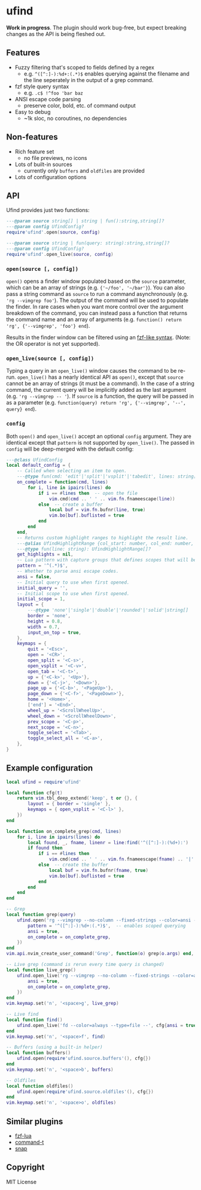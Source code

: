 ufind
=====

**Work in progress**. The plugin should work bug-free, but expect breaking changes as the API is
being fleshed out.

Features
--------
  - Fuzzy filtering that's scoped to fields defined by a regex
    - e.g. `^([^:]-):%d+:(.*)$` enables querying against the filename and the line seperately in
      the output of a grep command.
  - fzf style query syntax
    - e.g. `.c$ !^foo 'bar baz`
  - ANSI escape code parsing
    - preserve color, bold, etc. of command output
  - Easy to debug
    - ~1k sloc, no coroutines, no dependencies

Non-features
------------
  - Rich feature set
    - no file previews, no icons
  - Lots of built-in sources
    - currently only `buffers` and `oldfiles` are provided
  - Lots of configuration options

API
---
Ufind provides just two functions:

```lua
---@param source string[] | string | fun():string,string[]?
---@param config UfindConfig?
require'ufind'.open(source, config)

---@param source string | fun(query: string):string,string[]?
---@param config UfindConfig?
require'ufind'.open_live(source, config)
```

### `open(source [, config])`

`open()` opens a finder window populated based on the `source` parameter, which can be an array of
strings (e.g. `{'~/foo', '~/bar'}`). You can also pass a string command as `source` to run a command
asynchronously (e.g. `'rg --vimgrep foo'`). The output of the command will be used to populate the
finder. In rare cases when you want more control over the argument breakdown of the command, you can
instead pass a function that returns the command name and an array of arguments (e.g. `function()
return 'rg', {'--vimgrep', 'foo'} end`).

Results in the finder window can be filtered using an [fzf-like
syntax](https://github.com/junegunn/fzf/#search-syntax). (Note: the OR operator is not yet
supported).

### `open_live(source [, config])`

Typing a query in an `open_live()` window causes the command to be re-run. `open_live()` has a
nearly identical API as `open()`, except that `source` cannot be an array of strings (it must be a
command). In the case of a string command, the current query will be implicitly added as the last
argument (e.g. `'rg --vimgrep -- '`). If `source` is a function, the query will be passed in as a
parameter (e.g. `function(query) return 'rg', {'--vimgrep', '--', query} end`).

### `config`

Both `open()` and `open_live()` accept an optional `config` argument. They are identical except that
`pattern` is not supported by `open_live()`. The passed in `config` will be deep-merged with the
default config:

```lua
---@class UfindConfig
local default_config = {
    -- Called when selecting an item to open.
    ---@type fun(cmd: 'edit'|'split'|'vsplit'|'tabedit', lines: string[])
    on_complete = function(cmd, lines)
        for i, line in ipairs(lines) do
            if i == #lines then  -- open the file
                vim.cmd(cmd .. ' ' .. vim.fn.fnameescape(line))
            else  -- create a buffer
                local buf = vim.fn.bufnr(line, true)
                vim.bo[buf].buflisted = true
            end
        end
    end,
    -- Returns custom highlight ranges to highlight the result line.
    ---@alias UfindHighlightRange {col_start: number, col_end: number, hl_group: string}
    ---@type fun(line: string): UfindHighlightRange[]?
    get_highlights = nil,
    -- Lua pattern with capture groups that defines scopes that will be queried individually.
    pattern = '^(.*)$',
    -- Whether to parse ansi escape codes.
    ansi = false,
    -- Initial query to use when first opened.
    initial_query = '',
    -- Initial scope to use when first opened.
    initial_scope = 1,
    layout = {
        ---@type 'none'|'single'|'double'|'rounded'|'solid'|string[]
        border = 'none',
        height = 0.8,
        width = 0.7,
        input_on_top = true,
    },
    keymaps = {
        quit = '<Esc>',
        open = '<CR>',
        open_split = '<C-s>',
        open_vsplit = '<C-v>',
        open_tab = '<C-t>',
        up = {'<C-k>', '<Up>'},
        down = {'<C-j>', '<Down>'},
        page_up = {'<C-b>', '<PageUp>'},
        page_down = {'<C-f>', '<PageDown>'},
        home = '<Home>',
        ['end'] = '<End>',
        wheel_up = '<ScrollWheelUp>',
        wheel_down = '<ScrollWheelDown>',
        prev_scope = '<C-p>',
        next_scope = '<C-n>',
        toggle_select = '<Tab>',
        toggle_select_all = '<C-a>',
    },
}
```

Example configuration
---------------------
```lua
local ufind = require'ufind'

local function cfg(t)
    return vim.tbl_deep_extend('keep', t or {}, {
        layout = { border = 'single' },
        keymaps = { open_vsplit = '<C-l>' },
    })
end

local function on_complete_grep(cmd, lines)
    for i, line in ipairs(lines) do
        local found, _, fname, linenr = line:find('^([^:]-):(%d+):')
        if found then
            if i == #lines then
                vim.cmd(cmd .. ' ' .. vim.fn.fnameescape(fname) .. '|' .. linenr)
            else  -- create the buffer
                local buf = vim.fn.bufnr(fname, true)
                vim.bo[buf].buflisted = true
            end
        end
    end
end

-- Grep
local function grep(query)
    ufind.open('rg --vimgrep --no-column --fixed-strings --color=ansi -- ' .. query, cfg{
        pattern = '^([^:]-):%d+:(.*)$',  -- enables scoped querying
        ansi = true,
        on_complete = on_complete_grep,
    })
end
vim.api.nvim_create_user_command('Grep', function(o) grep(o.args) end, {nargs = '+'})

-- Live grep (command is rerun every time query is changed)
local function live_grep()
    ufind.open_live('rg --vimgrep --no-column --fixed-strings --color=ansi -- ', cfg{
        ansi = true,
        on_complete = on_complete_grep,
    })
end
vim.keymap.set('n', '<space>g', live_grep)

-- Live find
local function find()
    ufind.open_live('fd --color=always --type=file --', cfg{ansi = true})
end
vim.keymap.set('n', '<space>f', find)

-- Buffers (using a built-in helper)
local function buffers()
    ufind.open(require'ufind.source.buffers'(), cfg{})
end
vim.keymap.set('n', '<space>b', buffers)

-- Oldfiles
local function oldfiles()
    ufind.open(require'ufind.source.oldfiles'(), cfg{})
end
vim.keymap.set('n', '<space>o', oldfiles)
```

Similar plugins
---------------
  - [fzf-lua](https://github.com/ibhagwan/fzf-lua)
  - [command-t](https://github.com/wincent/command-t/)
  - [snap](https://github.com/camspiers/snap)

Copyright
---------
MIT License
